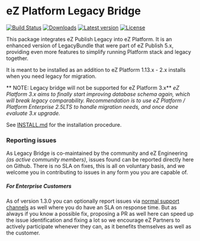 # eZ Platform Legacy Bridge

[![Build Status](https://img.shields.io/travis/ezsystems/LegacyBridge.svg?style=flat-square)](https://travis-ci.org/ezsystems/LegacyBridge)
[![Downloads](https://img.shields.io/packagist/dt/ezsystems/legacy-bridge.svg?style=flat-square)](https://packagist.org/packages/ezsystems/legacy-bridge)
[![Latest version](https://img.shields.io/packagist/v/ezsystems/legacy-bridge.svg?style=flat-square)](https://packagist.org/packages/ezsystems/legacy-bridge)
[![License](https://img.shields.io/packagist/l/ezsystems/legacy-bridge.svg?style=flat-square)](LICENSE)

This package integrates eZ Publish Legacy into eZ Platform. It is an enhanced version of LegacyBundle that were part of
eZ Publish 5.x, providing even more features to simplify running Platform stack and legacy together.

It is meant to be installed as an addition to eZ Platform 1.13.x - 2.x installs when you need legacy for migration.

** NOTE: Legacy bridge will not be supported for eZ Platform 3.x**
_eZ Platform 3.x aims to finally start improving database schema again, which will break legacy comparability.
Recommendation is to use eZ Platform / Platform Enterprise 2.5LTS to handle migration needs, and once done evaluate 3.x upgrade._

See [INSTALL.md](INSTALL.md) for the installation procedure.

### Reporting issues

As Legacy Bridge is co-maintained by the community and eZ Engineering *(as active community members)*, issues found can be reported directly here on Github.
There is no SLA on fixes, this is all on voluntary basis, and we welcome you in contributing to issues in any form you you are capable of.


##### For Enterprise Customers

As of version 1.3.0 you can optionally report issues via [normal support channels](https://support.ez.no) as well where you do have an SLA on response time.
But as always if you know a possible fix, proposing a PR as well here can speed up the issue identification and fixing a lot so we encourage eZ Partners to actively participate whenever they can, as it benefits themselves as well as the customer.
